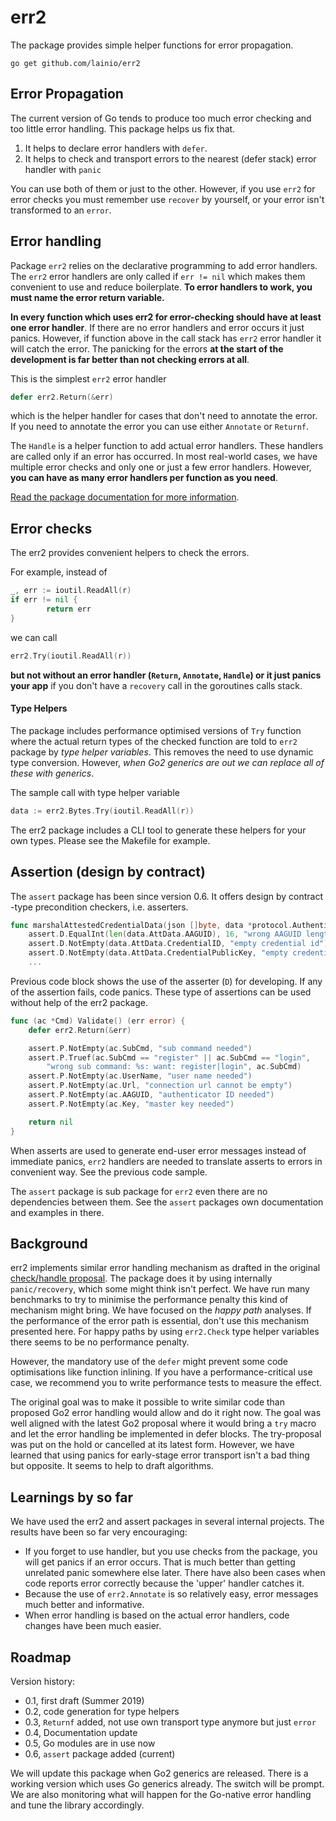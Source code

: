 # err2

The package provides simple helper functions for error propagation.

`go get github.com/lainio/err2`


## Error Propagation

The current version of Go tends to produce too much error checking and too little error handling. This package helps us fix that.
1. It helps to declare error handlers with `defer`.
2. It helps to check and transport errors to the nearest (defer stack) error handler with `panic` 

You can use both of them or just to the other. However, if you use `err2` for error checks you must remember use `recover` by yourself, or your error isn't transformed to an `error`.

## Error handling

Package `err2` relies on the declarative programming to add error handlers. The `err2` error handlers are only called if `err != nil` which makes them convenient to use and reduce boilerplate. **To error handlers to work, you must name the error return variable.**

**In every function which uses err2 for error-checking should have at least one error handler**. If there are no error handlers and error occurs it just panics. However, if function above in the call stack has `err2` error handler it will catch the error. The panicking for the errors **at the start of the development is far better than not checking errors at all**.

This is the simplest `err2` error handler
```go
defer err2.Return(&err)
```
which is the helper handler for cases that don't need to annotate the error. If you need to annotate the error you can use either `Annotate` or `Returnf`.

The `Handle` is a helper function to add actual error handlers. These handlers are called only if an error has occurred. In most real-world cases, we have multiple error checks and only one or just a few error handlers. However, **you can have as many error handlers per function as you need**.

[Read the package documentation for more information](https://godoc.org/github.com/lainio/err2).

## Error checks

The err2 provides convenient helpers to check the errors.

For example, instead of
```go
_, err := ioutil.ReadAll(r)
if err != nil {
        return err
}
```
we can call
```go
err2.Try(ioutil.ReadAll(r))
```

**but not without an error handler (`Return`, `Annotate`, `Handle`) or it just panics your app** if you don't have a `recovery` call in the goroutines calls stack.


#### Type Helpers

The package includes performance optimised versions of `Try` function where the actual return types of the checked function are told to `err2` package by *type helper variables*. This removes the need to use dynamic type conversion. However, *when Go2 generics are out we can replace all of these with generics*.

The sample call with type helper variable
```go
data := err2.Bytes.Try(ioutil.ReadAll(r))
```
The err2 package includes a CLI tool to generate these helpers for your own types. Please see the Makefile for example.

## Assertion (design by contract)

The `assert` package has been since version 0.6. It offers design by contract -type precondition checkers, i.e. asserters.

```go
func marshalAttestedCredentialData(json []byte, data *protocol.AuthenticatorData) []byte {
	assert.D.EqualInt(len(data.AttData.AAGUID), 16, "wrong AAGUID length")
	assert.D.NotEmpty(data.AttData.CredentialID, "empty credential id")
	assert.D.NotEmpty(data.AttData.CredentialPublicKey, "empty credential public key")
	...
```

Previous code block shows the use of the asserter (`D`) for developing. If any of the assertion fails, code panics. These type of assertions can be used without help of the err2 package.

```go
func (ac *Cmd) Validate() (err error) {
	defer err2.Return(&err)

	assert.P.NotEmpty(ac.SubCmd, "sub command needed")
	assert.P.Truef(ac.SubCmd == "register" || ac.SubCmd == "login",
		"wrong sub command: %s: want: register|login", ac.SubCmd)
	assert.P.NotEmpty(ac.UserName, "user name needed")
	assert.P.NotEmpty(ac.Url, "connection url cannot be empty")
	assert.P.NotEmpty(ac.AAGUID, "authenticator ID needed")
	assert.P.NotEmpty(ac.Key, "master key needed")

	return nil
}
```

When asserts are used to generate end-user error messages instead of immediate panics, `err2` handlers are needed to translate asserts to errors in convenient way. See the previous code sample.

The `assert` package is sub package for `err2` even there are no dependencies between them. See the `assert` packages own documentation and examples in there.

## Background
err2 implements similar error handling mechanism as drafted in the original [check/handle proposal](https://go.googlesource.com/proposal/+/master/design/go2draft-error-handling-overview.md). The package does it by using internally `panic/recovery`, which some might think isn't perfect. We have run many benchmarks to try to minimise the performance penalty this kind of mechanism might bring. We have focused on the _happy path_ analyses. If the performance of the error path is essential, don't use this mechanism presented here. For happy paths by using `err2.Check` type helper variables there seems to be no performance penalty.

However, the mandatory use of the `defer` might prevent some code optimisations like function inlining. If you have a performance-critical use case, we recommend you to write performance tests to measure the effect.

The original goal was to make it possible to write similar code than proposed Go2 error handling would allow and do it right now. The goal was well aligned with the latest Go2 proposal where it would bring a `try` macro and let the error handling be implemented in defer blocks. The try-proposal was put on the hold or cancelled at its latest form. However, we have learned that using panics for early-stage error transport isn't a bad thing but opposite. It seems to help to draft algorithms.

## Learnings by so far

We have used the err2 and assert packages in several internal projects. The results have been so far very encouraging:

- If you forget to use handler, but you use checks from the package, you will get panics if an error occurs. That is much better than getting unrelated panic somewhere else later. There have also been cases when code reports error correctly because the 'upper' handler catches it.
- Because the use of `err2.Annotate` is so relatively easy, error messages much better and informative.
- When error handling is based on the actual error handlers, code changes have been much easier.

## Roadmap

Version history:
- 0.1, first draft (Summer 2019)
- 0.2, code generation for type helpers
- 0.3, `Returnf` added, not use own transport type anymore but just `error`
- 0.4, Documentation update
- 0.5, Go modules are in use now
- 0.6, `assert` package added (current)


We will update this package when Go2 generics are released. There is a working version which uses Go generics already. The switch will be prompt. We are also monitoring what will happen for the Go-native error handling and tune the library accordingly.
